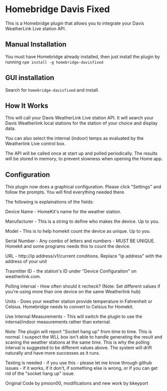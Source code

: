 # Homebridge Davis Fixed
This is a Homebridge plugin that allows you to integrate your Davis WeatherLink Live station API.

## Manual Installation
You must have Homebridge already installed, then just install the plugin by running `npm install -g homebridge-davisfixed`

## GUI installation
Search for `homebridge-davisfixed` and install. 

## How It Works
This will call your Davis WeatherLink Live station API. It will search your Davis Weatherlink local stations for the station of your choice and display data. 

You can also select the internal (indoor) temps as evaluated by the Weatherlink Live control box. 


The API will be called once at start up and polled periodically.  The results will be stored in memory, to prevent slowness when opening the Home app.

## Configuration
This plugin now does a graphical configuration. Please click "Settings" and follow the prompts. You will find everything needed there. 

The following is explainations of the fields: 

Device Name -  HomeKit's name for the weather station. 

Manufacturer - This is a string to define who makes the device. Up to you. 

Model - This is to help homekit count the device as unique. Up to you. 

Serial Number - Any combo of letters and numbers - MUST BE UNIQUE. Homekit and some programs needs this to count the device. 

URL - http://ip address/v1/current conditions. Replace "Ip address" with the address of your unit

Trasmitter ID -  the station's ID under "Device Configuration" on weatherlink.com.

Polling interval - How often should it recheck? (Note: Set different values if you're using more than one device on the same Weatherlink hub) 

Units - Does your weather station provide temperature in Fahrenheit or Celsius. Homebridge needs to convert to Celsius for Homekit. 

Use Internal Measurements - This will switch the plugin to use the internal/indoor measurements rather than external. 

Note: The plugin will report "Socket hang up" from time to time. This is normal. I suspect the WLL box isn't able to handle generating the result and scaning the weather stations at the same time. This is why the polling interval is suggested to be different values above. The system will drift naturally and have more successes as it runs. 

Testing is needed - if you use this - please let me know through github issues - if it works, if it don't, if something else is wrong, or if you can get rid of the "socket hang up" issue. 

Original Code by pmoon00, modifications and new work by bkeyport


